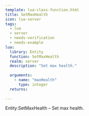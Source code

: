 ```yaml
---
template: lua-class-function.html
title: SetMaxHealth
icon: lua-server
tags:
  - lua
  - server
  - needs-verification
  - needs-example
lua:
  library: Entity
  function: SetMaxHealth
  realm: server
  description: "Set max health."
  
  arguments:
    - name: "maxHealth"
      type: integer
  returns:
    
---
```


<div class="lua__search__keywords">
Entity:SetMaxHealth &#x2013; Set max health.
</div>
